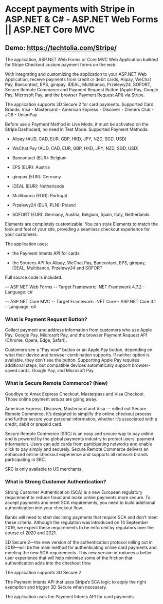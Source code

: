 # Accept payments with Stripe in ASP.NET & C# - ASP.NET Web Forms || ASP.NET Core MVC

## Demo: https://techtolia.com/Stripe/

The application, ASP.NET Web Forms or Core MVC Web Application builded for Stripe Checkout custom payment forms on the web.

With integrating and customizing the application to your ASP.NET Web Application, receive payments from credit or debit cards, Alipay, WeChat Pay, Bancontact, EPS, giropay, iDEAL, Multibanco, Przelewy24, SOFORT, Secure Remote Commerce and Payment Request Button (Apple Pay, Google Pay, Microsoft Pay, and the browser Payment Request API) via Stripe.

The application supports 3D Secure 2 for card payments. Supported Card Brands: Visa - Mastercard - American Express - Discover - Dinners Club - JCB - UnionPay

Before use a Payment Method in Live Mode, it must be activated on the Stripe Dashboard, no need in Test Mode. Supported Payment Methods:

* Alipay (AUD, CAD, EUR, GBP, HKD, JPY, NZD, SGD, USD)

* WeChat Pay (AUD, CAD, EUR, GBP, HKD, JPY, NZD, SGD, USD)

* Bancontact (EUR): Belgium

* EPS (EUR): Austria

* giropay (EUR): Germany

* iDEAL (EUR): Netherlands

* Multibanco (EUR): Portugal

* Przelewy24 (EUR, PLN): Poland

* SOFORT (EUR): Germany, Austria, Belgium, Spain, Italy, Netherlands

Elements are completely customizable. You can style Elements to match the look and feel of your site, providing a seamless checkout experience for your customers.

The application uses:

- the Payment Intents API for cards

- the Sources API for Alipay, WeChat Pay, Bancontact, EPS, giropay, iDEAL, Multibanco, Przelewy24 and SOFORT

Full source code is included.

-- ASP.NET Web Forms -- Target Framework: .NET Framework 4.7.2 - Language: c#

-- ASP.NET Core MVC -- Target Framework: .NET Core – ASP.NET Core 3.1 – Language: c#


### What is Payment Request Button?
Collect payment and address information from customers who use Apple Pay, Google Pay, Microsoft Pay, and the browser Payment Request API (Chrome, Opera, Edge, Safari).

Customers see a “Pay now” button or an Apple Pay button, depending on what their device and browser combination supports. If neither option is available, they don’t see the button. Supporting Apple Pay requires additional steps, but compatible devices automatically support browser-saved cards, Google Pay, and Microsoft Pay.


### What is Secure Remote Commerce? (New)
Goodbye to Amex Express Checkout, Masterpass and Visa Checkout. Those online payment setups are going away.

American Express, Discover, Mastercard and Visa — rolled out Secure Remote Commerce. It’s designed to simplify the online checkout process and further secure your personal information, whether it’s associated with a credit, debit or prepaid card.

Secure Remote Commerce (SRC) is an easy and secure way to pay online and is powered by the global payments industry to protect users’ payment information. Users can add cards from participating networks and enable click to pay simply and securely. Secure Remote Commerce delivers an enhanced online checkout experience and supports all network brands participating in SRC.

SRC is only available to US merchants.

### What is Strong Customer Authentication?
Strong Customer Authentication (SCA) is a new European regulatory requirement to reduce fraud and make online payments more secure. To accept payments and meet SCA requirements, you need to build additional authentication into your checkout flow.

Banks will need to start declining payments that require SCA and don’t meet these criteria. Although the regulation was introduced on 14 September 2019, we expect these requirements to be enforced by regulators over the course of 2020 and 2021.

3D Secure 2—the new version of the authentication protocol rolling out in 2019—will be the main method for authenticating online card payments and meeting the new SCA requirements. This new version introduces a better user experience that will help minimise some of the friction that authentication adds into the checkout flow.

The application supports 3D Secure 2

The Payment Intents API that uses Stripe’s SCA logic to apply the right exemption and trigger 3D Secure when necessary.

The application uses the Payment Intents API for card payments
